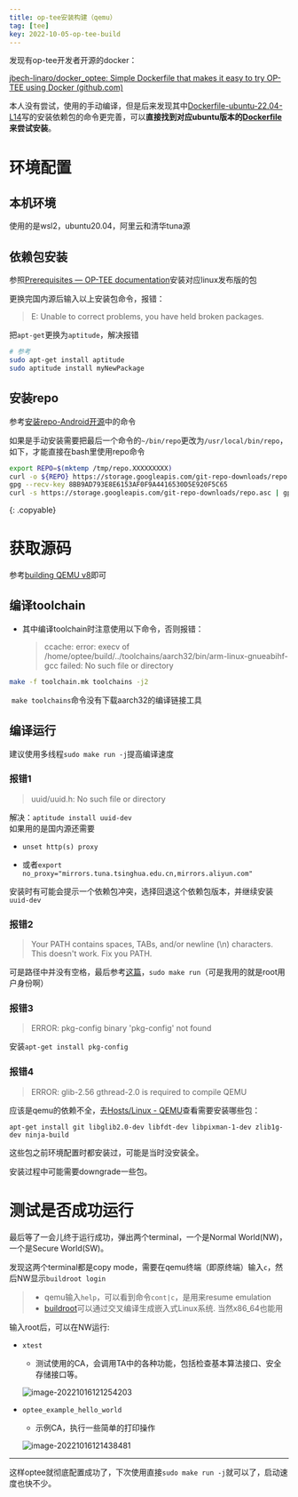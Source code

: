 ```yaml
---
title: op-tee安装构建（qemu）
tag: [tee]
key: 2022-10-05-op-tee-build
---
```




发现有op-tee开发者开源的docker：

[jbech-linaro/docker_optee: Simple Dockerfile that makes it easy to try OP-TEE using Docker (github.com)](https://github.com/jbech-linaro/docker_optee)

本人没有尝试，使用的手动编译，但是后来发现其中[Dockerfile-ubuntu-22.04-L14](https://github.com/jbech-linaro/docker_optee/blob/f82883937572daa94c45c6e24017ad712727c622/Dockerfile#L14)写的安装依赖包的命令更完善，可以**直接找到对应ubuntu版本的[Dockerfile](https://github.com/jbech-linaro/docker_optee/blob/ubuntu-22.04/Dockerfile)来尝试安装**。

# 环境配置

## 本机环境

使用的是wsl2，ubuntu20.04，阿里云和清华tuna源

## 依赖包安装

参照[Prerequisites — OP-TEE documentation](https://optee.readthedocs.io/en/latest/building/prerequisites.html)安装对应linux发布版的包

更换完国内源后输入以上安装包命令，报错：

>E: Unable to correct problems, you have held broken packages.

把`apt-get`更换为`aptitude`，解决报错

```bash
# 参考
sudo apt-get install aptitude
sudo aptitude install myNewPackage
```

## 安装repo

参考[安装repo-Android开源](https://source.android.com/docs/setup/develop#installing-repo)中的命令

如果是手动安装需要把最后一个命令的`~/bin/repo`更改为`/usr/local/bin/repo`，如下，才能直接在bash里使用repo命令

```bash
export REPO=$(mktemp /tmp/repo.XXXXXXXXX)
curl -o ${REPO} https://storage.googleapis.com/git-repo-downloads/repo
gpg --recv-key 8BB9AD793E8E6153AF0F9A4416530D5E920F5C65
curl -s https://storage.googleapis.com/git-repo-downloads/repo.asc | gpg --verify - ${REPO} && install -m 755 ${REPO} /usr/local/bin/repo
```
{: .copyable} 

# 获取源码

参考[building QEMU v8](https://optee.readthedocs.io/en/latest/building/devices/qemu.html#qemu-v8)即可

## 编译toolchain

- 其中编译toolchain时注意使用以下命令，否则报错：

	> ccache: error: execv of /home/optee/build/../toolchains/aarch32/bin/arm-linux-gnueabihf-gcc failed: No such file or directory

```bash
make -f toolchain.mk toolchains -j2
```

​	`make toolchains`命令没有下载aarch32的编译链接工具

## 编译运行

建议使用多线程`sudo make run -j`提高编译速度

### 报错1

> uuid/uuid.h: No such file or directory

解决：`aptitude install uuid-dev`
​	
如果用的是国内源还需要

- `unset http(s) proxy`

- 或者`export no_proxy="mirrors.tuna.tsinghua.edu.cn,mirrors.aliyun.com"`

安装时有可能会提示一个依赖包冲突，选择回退这个依赖包版本，并继续安装`uuid-dev`

### 报错2

> Your PATH contains spaces, TABs, and/or newline (\n) characters.
> This doesn't work. Fix you PATH.

可是路径中并没有空格，最后参考[这篇](https://blog.csdn.net/weixin_45502929/article/details/119642271)，`sudo make run`（可是我用的就是root用户身份啊）

### 报错3

> ERROR: pkg-config binary 'pkg-config' not found

安装`apt-get install pkg-config`

### 报错4

> ERROR: glib-2.56 gthread-2.0 is required to compile QEMU

应该是qemu的依赖不全，去[Hosts/Linux - QEMU](https://wiki.qemu.org/Hosts/Linux)查看需要安装哪些包：

`apt-get install git libglib2.0-dev libfdt-dev libpixman-1-dev zlib1g-dev ninja-build`

这些包之前环境配置时都安装过，可能是当时没安装全。

安装过程中可能需要downgrade一些包。

# 测试是否成功运行

最后等了一会儿终于运行成功，弹出两个terminal，一个是Normal World(NW)，一个是Secure World(SW)。

发现这两个terminal都是copy mode，需要在qemu终端（即原终端）输入`c`，然后NW显示`buildroot login`

> - qemu输入`help`，可以看到命令`cont|c`，是用来resume emulation
> - [buildroot](https://buildroot.org/)可以通过交叉编译生成嵌入式Linux系统. 当然x86_64也能用

输入root后，可以在NW运行:

- `xtest`

  - 测试使用的CA，会调用TA中的各种功能，包括检查基本算法接口、安全存储接口等。

  ![image-20221016121254203](https://xdo0.github.io/imgsrc/image-20221016121254203.png)

- `optee_example_hello_world`

  - 示例CA，执行一些简单的打印操作

  ![image-20221016121438481](https://xdo0.github.io/imgsrc/image-20221016121438481.png)

---

这样optee就彻底配置成功了，下次使用直接`sudo make run -j`就可以了，启动速度也快不少。
